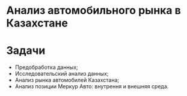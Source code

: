 # Анализ автомобильного рынка в Казахстане
# Задачи
- Предобработка данных;
- Исследовательский анализ данных;
- Анализ рынка автомобилей Казахстана;
- Анализ позиции Меркур Авто: внутрення и внешняя среда.
